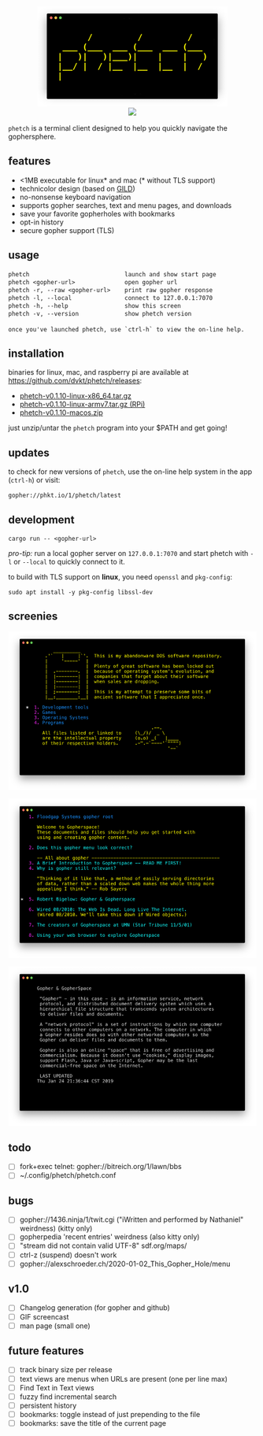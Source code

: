 <!--
      /         /         /
 ___ (___  ___ (___  ___ (___
|   )|   )|___)|    |    |   )
|__/ |  / |__  |__  |__  |  /
|
--> <p align="center"> <img src="./img/logo.png"> <br>
<a href="https://github.com/dvkt/phetch/releases">
<img src="https://img.shields.io/github/v/release/dvkt/phetch?include_prereleases">
</a>
</p>

`phetch` is a terminal client designed to help you quickly navigate
the gophersphere.

## features

- <1MB executable for linux* and mac (* without TLS support)
- technicolor design (based on [GILD](https://github.com/dvkt/gild))
- no-nonsense keyboard navigation
- supports gopher searches, text and menu pages, and downloads
- save your favorite gopherholes with bookmarks
- opt-in history
- secure gopher support (TLS)

## usage

    phetch                           launch and show start page
    phetch <gopher-url>              open gopher url
    phetch -r, --raw <gopher-url>    print raw gopher response
    phetch -l, --local               connect to 127.0.0.1:7070
    phetch -h, --help                show this screen
    phetch -v, --version             show phetch version

    once you've launched phetch, use `ctrl-h` to view the on-line help.

## installation

binaries for linux, mac, and raspberry pi are available
at https://github.com/dvkt/phetch/releases:

- [phetch-v0.1.10-linux-x86_64.tar.gz][0]
- [phetch-v0.1.10-linux-armv7.tar.gz (RPi)][1]
- [phetch-v0.1.10-macos.zip][2]

just unzip/untar the `phetch` program into your $PATH and get going!

## updates

to check for new versions of `phetch`, use the on-line help system in
the app (`ctrl-h`) or visit: 

    gopher://phkt.io/1/phetch/latest

## development

    cargo run -- <gopher-url>

*pro-tip:* run a local gopher server on `127.0.0.1:7070` and start
phetch with `-l` or `--local` to quickly connect to it.

to build with TLS support on **linux**, you need `openssl` and
`pkg-config`:

    sudo apt install -y pkg-config libssl-dev

## screenies

![DOS Archive](./img/dos.png)

![Menu View](./img/menu-view.png)

![Text View](./img/text-view.png)

## todo

- [ ] fork+exec telnet: gopher://bitreich.org/1/lawn/bbs
- [ ] ~/.config/phetch/phetch.conf

## bugs

- [ ] gopher://1436.ninja/1/twit.cgi ("iWritten and performed by
  Nathaniel" weirdness) (kitty only)
- [ ] gopherpedia 'recent entries' weirdness (also kitty only)
- [ ] "stream did not contain valid UTF-8"  sdf.org/maps/
- [ ] ctrl-z (suspend) doesn't work
- [ ] gopher://alexschroeder.ch/2020-01-02_This_Gopher_Hole/menu

## v1.0

- [ ] Changelog generation (for gopher and github)
- [ ] GIF screencast
- [ ] man page (small one)

## future features

- [ ] track binary size per release
- [ ] text views are menus when URLs are present (one per line max)
- [ ] Find Text in Text views
- [ ] fuzzy find incremental search
- [ ] persistent history
- [ ] bookmarks: toggle instead of just prepending to the file
- [ ] bookmarks: save the title of the current page

[0]: https://github.com/dvkt/phetch/releases/download/v0.1.10/phetch-v0.1.10-linux-x86_64.tar.gz
[1]: https://github.com/dvkt/phetch/releases/download/v0.1.10/phetch-v0.1.10-linux-armv7.tar.gz
[2]: https://github.com/dvkt/phetch/releases/download/v0.1.10/phetch-v0.1.10-macos.zip
